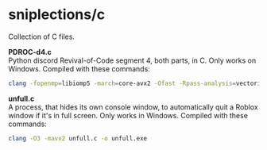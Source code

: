 # sniplections/c
Collection of C files.


**PDROC-d4.c**<br/>
Python discord Revival-of-Code segment 4, both parts, in C. Only works on Windows. Compiled with these commands:
```bash
clang -fopenmp=libiomp5 -march=core-avx2 -Ofast -Rpass-analysis=vectorize PDROC-d4.c
```

**unfull.c**<br/>
A process, that hides its own console window, to automatically quit a Roblox window if it's in full screen. Only works in Windows. Compiled with these commands:
```bash
clang -O3 -mavx2 unfull.c -o unfull.exe
```
